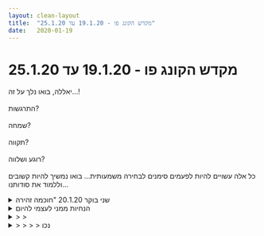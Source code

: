 ```yaml
---
layout: clean-layout
title:  "מקדש הקונג פו - 19.1.20 עד 25.1.20"
date:   2020-01-19
---
```

# מקדש הקונג פו - 19.1.20 עד 25.1.20 
יאללה, בואו נלך על זה...!<br> <br> התרגשות?<br> <br> שמחה?<br> <br> תקווה?<br> <br> רוגע ושלווה?<br> <br> כל אלה עשויים להיות לפעמים סימנים לבחירה משמעותית... בואו נמשיך להיות קשובים וללמוד את סודותנו...

<details>
                    <summary>שני בוקר 20.1.20 "חוכמה זהירה</summary>
                    ב 504 יצאתי מהבית.. ב 5.10 התחלתי את השיעור בגן יעקב<br> ליד היכל התרבות בתל אביב..<br> חימום והליכה וגמישות באזור תוך תנועה..<br> חזרתי הביתה למול המחשב,<br> כתבתי תשובה לאדם שהביע כאב, ותוך כדי שמתי<br> לב למקום שזועק כאב אצלי, ואף שתפתי אתו..<br> קראתי את ההקדמה ליומן השיעורים,<br> קראתי בו,<br> כתבתי בו <br> סיימתי את השיעור באזור 0625<br> רמי<br>
                  </details><details>
                    <summary>הנחיות ממני לעצמי להיום</summary>
                    השיעור יתחיל ב19:30 בגן דובנוב. חצי שעה קסומה.<br> <br> אחר כך באנסטסיה: מותר לפרוק כל עול. אפשר לעמוד זקוף נוכח הכל. <br> <br> והנחיה כללית לשיעור: מהי הרמה הבאה?
                  </details><details>
                    <summary>> > </summary>
                    <br><br><table width='70%' cellpadding='0' cellspacing='0' bgcolor='#C6C7C6'><tr><td height='1'></td></tr></table><br><b>מדברים על מדיטציה:</b> <a href="http://forums.tapuz.co.il/meditation" target="_blank">http://forums.tapuz.co.il/meditation</a><br/><br/>לומדים את אמנות המדיטציה: <a href="http://www.ThePracticalMeditation.com" target="_blank" rel=nofollow>www.ThePracticalMeditation.com</a><br/>לומדים את אמנות היכולת: <a href="http://www.MagicalChanging.com" target="_blank" rel=nofollow>www.MagicalChanging.com</a>
                  </details><details>
                    <summary>> > > > נכו</summary>
                    
                  </details><details>
                    <summary>> > "לפתוח את הדלת", שני ערב, 20.1.2</summary>
                    18:45 עד איזה 22:30.<br> גן דובנוב ואז אנסטסיה.<br> לבד, עם אסא, עם אסא ובן, עם אסא.<br> <br> השיעור נתן לי הרבה אנרגיה טובה. זה התחיל בעבודה פיזית מהנה ביותר, אחר כך הבהובים של עבודה פנימית (עדיין בגן דובנוב), ואז באנסטסיה בשיחה עם אסא ואז עם אסא ובן.<br> <br> מתוך העבודה הפנימית: למצוא נקודת קסם ולאחוז בה - הכניס אותי לרגעים למצב יותר נוכח.<br> מתוך השיחה: תשומת לב משחררת ל&quot;התחזות&quot; של תופעות פנימיות למי שאני. <br> <br> בין היתר נהנתי בשיחה מהאפשרות להיות מי שאני. משחרר כזה.<br> <br> באתי לשיעור עם מחשבות שליליות על החיים ועל עצמי, ואחריו לא היה כל כך זכר לאותו סוג מחשבות מסויים. הייתי משופע אנרגיה. ואפילו הלכתי שוב פעם לגן דובנוב לעשות קצת כיף על מתקנים.<br> <br> היו הרבה דברים בשיעור. אולי עוד משהו רוצה להיכתב. נגיד אם אני קורא בספר &quot;הדרך הרביעית&quot; אני יכול לקרוא בצורה שבה אני מדמיין את המתרחש שם - החדר, המרצה, האנשים, התקופה, וכו&#39;..<br> <br> וגם תשומת לב להיותי &quot;ישן&quot;.
                  </details><details>
                    <summary>ראשון ערב, 19.1.20, "תיקון עצמי</summary>
                    שיעור בבית, לפי הנחיות במייל, מ- 19:35 עד 22:35 בערך.<br> <br> תרגול הרפייה במגוון מצבים ופעילויות:<br> הרפיית העיניים, הפנים והגוף בישיבה נינוחה / בשכיבה, מבט לפנים או בעיניים עצומות. מאד נהניתי מזה. מתישהו התחלתי להירדם.<br> הרפייה בתרגילים פיזיים שונים: כפיפות בטן, גמישות, עמידה על רגל אחת...<br> בפעולות יומיומיות כמו הליכה, שליחת מייל ועוד - הרפיית הגוף, דמיון של עצמי משתמש בזה גם במהלך הימים הבאים ובכלל.<br> <br> העמקה בזיהוי היופי והערך העצמי שלי ושל אנשים בכלל. האנושות ואני כחלק בלתי נפרד מהטבע:<br> התבוננתי על כדור הארץ ועל עצמי בפרט במבט מלמעלה... עלה בי רצון עז להעצים את האדם הזה, להרגיע אותו, לתת לו כוחות ולהזכיר לו כמה הוא שווה...<br> חוויתי והתמרתי תחושות של חוסר ערך, סלידה ושיפוט עצמי.<br> דמיון של עצמי חווה הקלה, שמחה, יופי, במגוון מצבים ופעולות - מיום ליום יותר ויותר.<br> בין היתר דמיינתי מעין ספירלה המייצגת את ציר הזמן ומורכבת מהמון כדורים קטנים, כשכל כדור מייצג יום אחר בחיי, וככל שמתקדמים בספירלה הכדורים יותר גדולים ויש בהם יותר אור.<br> <br> עבודה עם יומן השיעורים ומרחב השאלות והתשובות, שאיפה להשתפר בקריאה ובכתיבה:<br> בעיקר קראתי דברים שאנשים כתבו במרחבים אלו. גם ניסיתי לאפשר לעצמי יותר חופש להתבטא...<br> בשלב מסוים הקלדתי תשובה לאחת השאלות, אך עלתה בי הרבה ביקורתיות (הרגשתי לא מחובר ונשמעתי לעצמי פלצני) ולא שלחתי.<br> התבוננתי על ההתקדמות שעשיתי בנושא מאז תחילת לימודיי, ועל רמות גבוהות יותר שאוכל לשאוף אליהן.<br>
                  </details><details>
                    <summary>> > ה</summary>
                    איזה יופי &#127774;
                  </details><details>
                    <summary>> > > > </summary>
                    
                  </details><details>
                    <summary>שיעור קונג-פו בוקר שני 20.1.20 "חוכמה זהירה</summary>
                    שיעור מיוחד ומאוד משפיע<br> <br> קיבלתי הנחיות לשיעור באימייל - בין השאר להתחיל איפה שאני מחליטה וגם מתי שאני רוצה בערך, ובערך את ההנחיות הבאות: להתקדם ביומן השיעורים (ההנחיה\הקדמה בכניסה ליומן - לקוראה באיכות הכי גבוהה עד כה), באנרגית התמיכה וחישת הגוף, ולצאת החוצה ולעבור כברת דרך בהליכה. <br> <br> התעוררתי בשש וחצי, התחלתי את השיעור בשש ארבעים וארבע :( היה מאוד כיף לצאת החוצה מיד (נקודת ההתחלה עליה החלטתי ממש לפני שהלכתי לישון היתה ליד הבית שלי, אז זה התאפשר...) הייתי הרוגה, חמש שעות שינה לכל היותר, גשם וקריר נעים בחוץ ורטוב מסביב. רוח, חורשה, ירוק ועלי מחטים ואבנים מתחתי. <br> <br> תנועה\הליכה תוך קריאת ההקדמה ליומן השיעורים. ברור שעשיתי זאת הכי טוב שאי פעם עשיתי. פעם ראשונה שקראתי בצורה שבאמת ראיתי את ההנחיה על השאלות ביומן השיעורים... <br> <br> בשלב כלשהו פשוט קיבלתי הנחיה לעבור למקום עם נרקיסים - הר איתן. זה דרש אוטו... לא ידעתי אם זה חלק מהשיעור והחלטתי שכן. היה מאוד מאוד מאוד מוזר לנהוג וגם להכנס הביתה ולקחת מה שהייתי צריכה ולצאת - כל זה כחלק מהשיעור. זה ללא ספק היה מאתגר. <br> <br> במהלך הדרך היתה חוויה מאוד ברורה של חישה מאוד מעמיקה ומיוחדת בכפות הידיים ועל ההגה... רפרוף כלשהו. גם בישיבה עצמה... ברור שזה היה מאתגר גם... הרבה מאוד בריחות.... <br> <br> הר איתן - הליכה עם מטריה בגשם, כברת דרך. נרקיסים פורחים לא ראיתי, אבל עיריות, התחלת שקדיות, ועוד. <br> <br> דברים שנגעתי בהם בשיעור - בנסיעה נהיגה - הצלחה, &quot;אני בסדר&quot;, היומן שלי של המטלות שלי, בחירה... חופש, ועבודה עם כסף... <br> <br> חזרה לאוטו בגשם, ישיבה באוטו, מעבר לספסל האחורי לקצת מתיחות ותנוחות מצחיקות בעזרת המושבים :)&nbsp;&nbsp;<br> <br> היה משהו מאוד מאוד עמוק בשיעור הזה, למרות שלא עשיתי בו כמעט כלום. היתה תחושה ברורה של בחירה - מה זה שיעור קונגפו? זה כשאני מחליטה שזה? <br> <br> ועלו שאלות שאשאל בנפרד. <br> <br> השיעור הסתיים באוטו בהר איתן בשעה 8:37 בערך. <br> <br> היום שאחרי היה יום נהדר, עם הרבה חום פנימי ותחושה של חיים והשתלבות במרקם החיים. והמון מזה בעקבות השיעור. <br>
                  </details><details>
                    <summary>> > וואו. הסיכום הזה נתן לי המון דברים</summary>
                    קראתי אותו עכשיו וזה היה מאוד מלמד. <br> <br> קודם כל הוא נתן לי השראה: מיד הלכתי וקראתי שוב את ההקדמה ליומן השיעורים, וראיתי כמה יש לי עוד ללמוד ולהבין בה. למשל, הנושא של שאילת שאלות אחרי השיעור, יש לי שם משהו לא לגמרי ברור: מתי כדאי לשאול במרחב השאלות והתשובות, ומתי ביומן השיעורים? בנוסף, יש הנחיה שמדברת על לשרשר שאלה שעלתה בשיעור או בעקבותיו להודעה הראשית. כבר בקריאה במהלך השיעור המתואר לעיל (כלומר זה שהקוד שלו &quot;חוכמה זהירה&quot;) זה העלה אצלי בלבול. הייתי צריכה שוב לעבור דרך הבלבול, שכאילו ההודעה הראשית זו ההקדמה ליומן השיעורים, ולהבין מחדש שההודעה הראשית זו ההודעה שמנהל הפורום כל פעם שם שאליה משרשרים את תיאורי השיעורים (כלומר יש המון הודעות ראשיות, לתאריכים שונים, ו&quot;ה&quot; הודעה הראשית מיוחדת לשיעור מסוים.) <br> ועוד דבר: מופיע משפט כזה בהקדמה: <br> &quot;בנוסף - להשתמש כיד הדמיון הטובה עלינו (יש אפשרויות רבות מאד)&quot;.<br> והבנתי שהדמיון שלי די מצומצם בעניין. לא ברור לי כיצד ניתן להשתמש בזה בצורה יצירתית מלבד בשימושים המתוארים בהקדמה. (זה בניגוד גמור לשימוש במרחב השאלות והתשובות, שם נראה לי שהשמיים הם הגבול). <br> <br> רווח נוסף שקיבלתי מהקריאה עכשיו של הסיכום הזה - ראשית, לא האמנתי כשעשיתי את השיעור, כמה אשכח ממנו. הוא היה לפני פחות משלושה חודשים! הקריאה עכשיו, שהיתה די מהירה, אפשרה לי לעורר מחדש את השיעור בתוכי... ברמה די גבוהה, רגשית ופיזית, ממש תוך כמה שניות. זה גם היה מאוד כי, וגם הרגיש כמו &quot;חזרה והטמעה&quot;. <br> <br> גם קריאת תיאור החוויה של היום שאחרי, שהיה כולו שמח ונהדר, היתה לי משמעותית כי נתנה לי השראה. <br> <br> זה קידם אותי בהבנה של מה המשמעות של כתיבת סיכום ביומן השיעורים. נהדר. <br> <br>
                  </details><details>
                    <summary></summary>
                    שאלה שעלתה בשיעור קונג-פו שבו הונחיתי להקשיב להנחיות פנימיות ומשמחות ולא לשים תחומים לשיעור- מה בעצם &quot;מגדיר את תחומי שיעור קונג-פו&quot;? <br> נניח שאני מעבירה לעצמי שיעור ונוהגת, וצריכה לשים לב לנהיגה. או מעבירה הרצאה להרבה אנשים, שאןתה אני לא יכולה באמת להפסיק באמצע. או שומרת על הבן שלי, או הולכת לקולנוע בבגדים של טקס האוסקר - האם כל אלו יכולים להכלל בשיעור קונגפו? קצת התבלבלתי. <br> <br> מצד אחד נראה לי שהתשובה היא כן ברור. לגמרי. אחרת מה אנחנו עושים פה בכלל. מצד שני, יש לי כל מיני פיסות מידע וזכרונות מהוראות או הסברים שקיבלתי שאומרים שלא, בשיעור קונגפו צריכים להתקיים כל מיני תנאים: אני צריכה להיות פנויה לקבלת הנחיות למשל, להשתיק את הפלאפון, לגזוז ציפורניים.., ללבוש בגדים שיאפשרו חופש תנועה.... להביא כפפות ומים, ושאר הנחיות שסך הכל הבנתי מהן שיש כללים מסוימים לשיעור ושלא כל כל דבר יכול להכלל תחת הכותרת שיעור (לפחות לא שיעור רשמי). <br> <br> כרגע התשובה היחידה שיש לי היא כן, ודאי, כל דבר הוא שיעור כל עוד אני מחליטה שזה שיעור, ופנויה ללמידה בו. אז השאלה היא: האם זה נכון? האם מה שמגדיר לי שאני יכולה להיות בשיעור (שמתקיימים התנאים הדרושים לשיעור) הוא פשוט ההחלטה שלי שאני עכשיו במוד של למידה\קבלת הנחיות?&nbsp;&nbsp;<br> <br> תודה
                  </details><details>
                    <summary>> > הבהר</summary>
                    כמובן, כל זה לאחר שהונחיתי להתחיל לעצמי שיעור וכדומה. בקיצור, אני רוצה קצת לפזר לעצמי את הערפל שעלה כשעלתה בתוכי ההנחיה לעבור מיקום באמצעות נהיגה, שדרשה ממני לעלות הביתה ולקחת את החפצים הדרושים שלי ולהכנס לאוטו ולנהוג חצי שעה... עלתה שאלה האם זה יכול להיות חלק מהשיעור, עניתי לעצמי שכן, אבל לא הייתי לגמרי בטוחה אז, ואני גם לא עד הסוף הסוף בטוחה בזה עכשיו.
                  </details><details>
                    <summary>> > > > מסגרת השיעו</summary>
                    נראה לי שהחל משלב מסויים בלימודי קונג פו, מסגרת השיעור היא קודם כל בחירה שלי. נאאה לי גם שאפשר להפוך כל דבר לשיעטר, אם אני מסוגלת להיות בתשומת לב של למעדה והתבוננות - תוך כדי ביצוע פעולות אחרות כגון נהיגה או הליכה. תוך כדי שיחת חולין עם אנשים שהם לא חלק מהשיעור, למשל, זה כרגע לא נראה לי אופציה, כלומר לא מאפשר שיעור, או לכל הפחות יקשה עלי מאוד. אולי בשלב מתקדם יותר גם זה אפשרי.
                  </details><details>
                    <summary>יום שני בקר 20.1.2020 – "חוכמה זהירה</summary>
                    התחלתי בשעה 6:40 בביתי. יצאתי החוצה, חמושה במעיל הגשם הנפלא שלי ויצאתי לטיול החוצה. ניצלתי את ההליכה לתשומת לב פנימית אל הגוף. שמתי לב לאי נוחות/ רגישות בברך ימין ותנועות כפות הרגליים הרגישה לי מעט נוקשה. בהדרגה תנועות הרגליים הסתדרו; בהמשך גם תחושת החולשה והרגישות ברך ימין התפוגגה בצורה נעימה. אז שמתי לב שרוב הגוף מרגיש חמים ונעים, למעט האצבע המורה בשתי כפות הידיים. חקרתי את הנושא, הבנתי שזה קשור לחסימה בכתפיים ובעורף. הענקתי הרבה תשומת לב לידיים לאפשר זרימה חופשית. כשזה מעט השתפר שמתי לב שלא נעים לי בקיבה: משהו תקוע, בחילה קלה; גם רמת אנרגיה יחסית נמוכה.<br> הלכתי אל עבר השדות של קבוץ גליל ים שקרוב לביתי, נהנית ללכת בחוץ בשעת בקר מוקדמת ושואלת את עצמי למה אני לא עושה את זה מדי פעם; מזהה שהקושי בעיקר מנטלי ורגשי – אינרציה, עצלות.<br> המשכתי ללכת מעבר לבתי הקבוץ ואז ראיתי בקתת עץ רחבת ידיים, עם גג פלסטיק, שככל הנראה מתעתדת להיות תחנת אוטובוס. הוזמנתי לנצל את המרחב המוגן הזה לכמה תרגילי חימום. הורדתי מעלי את מעיל הגשם כדי שאוכל לנוע בנוחות; כעבור כדקה החל גשם זלעפות. המשכתי בתרגילי החימום שלי להנאתי. נוכחתי לראות שצעדי הדילוגים שלי נותרו חופשיים וקלילים, שקפיצת הסיבוב שלי השתפרה בצורה ניכרת – ללא צעד הכנה בלתי רצוני ועם סיבוב שלם על עצמי – יש! לאחר כ-20 ד&#39; של תרגילי חימום לבשתי בחזרה את מעיל הגשם שלי ולקחתי עלי את חפציי ויצאתי לצעידה בגשם, בחזרה הביתה. נהניתי מאוד מההליכה בגשם. רק הנעליים נרטבו. בדרך פגשתי באשה עם מטריה שעצרה לשאול אותי איפה קניתי את מעיל הגשם הזה, ניכר היה שגם היא רוצה כזה. <br> שמתי לב שנהניתי מהמפגש הבלתי צפוי הזה.<br> הגעתי הביתה ב7:30, כ-50 ד&#39; לאחר שיצאתי.<br> התארגנתי (כיוון שאני בבית יכולתי להחליף מכנסיים וגרביים כדי להרגיש בנוח).<br> עברתי לעבודה בתחום אמנות הבריאות: נשכבתי על הגב והתמקדתי בקיבה, שעדיין חשה לא בנוח. מיקדתי את כל תשומת אליה, דמיינתי אור לבן שעובר דרכה ועוטף אותה. תוך זמן לא רב השתחררה חסימה אנרגטית גדולה ובבת אחת עבר דרכה זרם חזקה של אנרגיה שביקש להעלות את כל הגב באוויר. אפשרתי לזה כמה פעמים, זה הרגיש מאוד נעים ומשמח. לאחר מכן אי הנוחות נעלמה. עברתי למדיטציה קצרה ושקטה במטרה ליצור רוגע בגוף ובראש.<br> בשעה 8 התיישבת מול המחשב והתחלתי לקרוא סיכומים ביומן השיעורים – בעיקר שלי ושל מי שהתאמן איתי. שוב תחושה שהשתחררה חסימה שמאפשרת לי יותר להתבונן במה שאני כתבתי, להשוות עם החוויה של אחרים (יואב, רמי), לראות את ההבדלים הרבים תוך קבלה ושלווה. מאוד משחרר ומעצים.<br>
                  </details><details>
                    <summary>שני בוקר 20.1.2020 "חוכמה זהירה</summary>
                    שעת התחלה 06:13 <br> גן אברהם חשוך עדיין לגמרי. הרבה עננים ומזג האויר רטוב אך לא גשום. <br> הליכה בגשם. התבוננות בנשימה ובשכבה דקה של מודעות שמתלווה אליה, יחד עם שקט. קולות בודדים של ציפורים ושקט גדול. <br> ליד האמפיתיאטרון הנטוש איתרתי פינה מעט מוגנת ונעימה ותרגלתי תנועה מיטיבה. הליכה נעימה בגשם. <br> פתאום הרגשתי חיבור לבית. הנחתי שבבוקר גשום ההתארגנות תהיה מעט יותר מסורבלת. <br> מבין שזו ההנחיה שלי לעצמי. עוצר במאפיה וקונה לחמניות חמות ומאפי בוקר. <br> חוזר הביתה, הגשם מתחזק. נכנס, נעמד במטבח ומכין בהנאה רבה כריכים חמים ומושקעים לכולם. כולל שרון. מפנק כל אחד במאפה. <br> בחוץ גשם שוטף. מרגיש שהגעתי בזמן, כולם יוצאים מעודדים ליום הסוער. <br> כשהם יוצאים אני מתיישב ליד המחשב. <br> עבודה עם יומן השיעורים. חזרה על טקסט ההנחיות הבסיסיות. מפתיע איך עם כל קריאה חלקים חדשים מודגשים אליי.&nbsp;&nbsp;<br> הבוקר הודגשו אליי מתוך המסך נושא התשובות לשאלות, האופציה להשתמש בו כיד הדמיון הטובה עלינו (כן, כן, זה נמצא שם בטקסט) <br> הידע מגיע אלינו דרכנו.<br> משחק עם שימוש באופצית החיפוש. <br> איך מוצאים שאלות? מנסה לגזור את הגביע, לא עובד. בסופו של דבר אני מגלה כי הקשת המילה ״גביע״, מביאה אותי אל השאלות.<br> חזרה אחורה אל תיעוד שיעורים שלי מלפני כמה שנים<br> מעבר על <a href=http://www.tapuz.co.il/communa/viewmsgcommuna.asp?communaid=18195&msgid=55862176&archive=1 target=_blank style=color:blue>פורם שיעור</a> - שימוש בפרק ההודיה<br> מעבר על <a href=http://www.tapuz.co.il/communa/viewmsgcommuna.asp?communaid=40780&msgid=54570879&archive=1 target=_blank style=color:blue>השיעור הוותיק</a> הזה <br> עבודה חלקית עם <a href=http://www.tapuz.co.il/communa/viewmsgcommuna.asp?communaid=40780&msgid=57102420 target=_blank style=color:blue>השיעור הזה</a>, מרגיש שעוד אחזור אליו. <br> עבודה פנימית - הנאה מבית הספר - חוויתי לרגעים את העושר המופלא של בית הספר המופלא שלנו, על כל המשתתפים, כל אחד עם תרומתו הייחודית. <br> עבודת מתיחות וגמישות נעימה. הודיה על&nbsp;&nbsp;שיעור מקדם, מועיל ומותאם בדיוק אליי, היום. <br> סיום שיעור 08:50<br>
                  </details><details>
                    <summary>> > 25.1.2020 המשך עבודה עם חומרים מהשיעו</summary>
                    בוחר להעניק לעצמי כחצי שעה של עבודה עם <a href=http://www.tapuz.co.il/communa/viewmsgcommuna.asp?communaid=40780&msgid=57102420 target=_blank style=color:blue>השיעור הזה</a>, שהבחנתי בפוטנציאל שלו עבורי.<br> יכולתי להבחין בפרקים ש״זורמים״ וכאלו שכאילו מרחיקים אותי, דוחים אותי.<br> היה מעניין להתבונן בכך. (למשל הקטע שמתייחס ל״מערכת פרוצה״ ו״מעגל סגור״) מתבונן ומרגיש את זה, וממשיך פנימה להתקדם לתוכו למרות הקושי וההתנגדות הפנימית.<br> מברך את עצמי על היכולת להתקדם עם הטקסט וליצור רציפות של השיעור.<br> <br>
                  </details><details>
                    <summary>ראשון 20:00, 19.01.2020 - "תיקון עצמי</summary>
                    השיעור התקיים בביתי, ברובו מול המחשב ומתוך הנחיות שקיבלתי קודם לכן במייל.<br> מ 18:40 עד 21:25.<br> <br> את השעה הראשונה הקדשתי להרפייה של העיניים והגוף.<br> ניסיתי והצלחתי במידת מה להגיע לפחות מאמץ בעיניים. <br> התבוננתי על עצמים שונים בחדר ושמתי עליהם את הפוקוס. הייתה לי חוויה מעניינית כאשר התמקדתי בעצם מסויים וראיתי אותו כמשהו תלת מימדי שנמצא במרחב דו-מימדי(שזה בעצם שאר מרחב הראייה).<br> עשיתי כל מני התמתחויות ותרגליל גמשיות כשאני מתמקד בהרפייה של הגוף.<br> עשיתי כל מני תרגילי ראייה שלמדתי בעבר כמו הזזה של אישוני העיניים לצדדים ולמעלה-למטה, שינוי הפוקוס של הראייה למרחקים שונים ועוד.<br> <br> * מאז השיעור היו לי כמה הצלחות בעניין הזה כאשר נזכרתי, במהלך עשייה יומיומית, לעצור לכמה רגעים ולהתמקד בהרפייה והתרווחות.<br> <br> בהמשך קראתי טקסטים שונים בספר &quot;כוחו של הרגע הזה&quot;. בין היתר קראתי על ה&quot;זמן הפסיכולוגי&quot; ו&quot;המצב הנוכחי&quot;. זו הייתה קריאה איטית, מדיטטיבית במהלכה התבוננתי על מצבים שונים בחיים שלי בתקופה האחרונה. החלק הזה נמשך כשעה והיה מאד מועיל וטוב.<br> <br> בהמשך השיעור קראתי את הטקסט ביומן השיעורים שמתחיל ב&quot;ליומן שיעורים זה שלוש מטרות ראשוניות:&quot;. העליתי סיכומים של שני שיעורים משבוע שעבר כשאני מתמקד ב&quot;יש&quot; (במה שאני זוכר מהשיעורים) ומתעד את הרגעים היותר משמעותיים שהגיעו אליי. <br> <br> בתום השיעור יצאתי לטיול קצר. המשכתי לתרגל את ההרפייה של העיניים והגוף ונהניתי ממזג האוויר הקריר, מהטפטוף הקל, מהשקט...<br> <br> תודה!
                  </details><details>
                    <summary>אי - שיעור יום שלישי 20.01.2020 21:0</summary>
                    הממ לא הגעתי לשיעור אבל בהחלט נכחתי בחלק מהאנרגיות שבו. הייתי רוצה להעלות את הסיכום שלי , לשעות האלו יותר במפורט ומעט מחשבות עליהן.
                  </details><details>
                    <summary>> > כמה נקודו</summary>
                    מה נדרש כדי לייצר שיעור? מתחילה נראה שזה מעבר לכוונה הרגילה, לאחר האי שיעור שלי כיניתי את זה כמתח בין הארץ והשמיים, היצירה הזאת של המתח , היא האנרגיייה של השיעור שהוא מעבר לתרגול פשוט.<br> אנרגיות השיעור: גם כשביטלתי את השיעור חשתי אותו את האנרגיה שבו ובהחלט גם את ההחמצה. אולי כי הודעתי עליו מאוחר והאנרגיה של הכוונה לשיעור זלגה (ע&quot;י ? ע&quot;י הסייען?) ליום יום. הייתה שם באי שיעור גם החמצה וגם תחושת פוטנציאל. האנרגיה ליוותה אותי תחת כוונה מסויימת עד ליום למחרת. <br> השינוי: האנרגיה של השיעור הספציפי ההוא הייתה ייחודית מאוד. גם האנרגיה של רגעים אחרים היא מיוחדת, הייתה את ההבנה לאחר השיעור שאותו רגע שהוחמץ לא יחזור. יהיו רגעים אחרים מיוחדים לא פחות. <br> עוד : יש עוד בעומק בבהירות במסקנות, יש לי גם שברי סיכומים, אבל אולי עדיף לכתוב ולא לאבד בכלל את הכתיבה, כל עוד שומרים על רמה סבירה של קריאות כך שיש טעם בעבודה, יש בזה הזמנה לעוד לעצמי להעמיק ברגע, באנרגיה.
                  </details><details>
                    <summary>"תנועה מתקנת", רביעי ערב, 22.1.2</summary>
                    16:20 עד 18:15<br> גינה חביבה בצהלה, בית קפה בצהלה, הליכה.<br> <br> שיעור מעניין. עכשיו כשאני חושב עליו מה שעולה לי זה שיש איזה רובד שיעורי שאני אולי רק מתחיל לגשש בו. ושרוב השיעור אתמול היה ברובד מחשבתי בעיקר. ולא ברובד השיעורי.<br> <br> מה היה:<br> <br> כיף על מתקנים. יחף. ילדה קטנה ששאלה את סבא שלה על כל דבר שעשיתי למה אני עושה את זה. בשלב כלשהו חייכתי לסבא ופתאום הרגשתי רכות בו.<br> <br> זה היה שיעור מעניין. היו הרבה נסיונות לרדת לרובד עמוק יותר. והיו הבלחות. <br> <br> אז בקיצור, אם אני יוצא עם איזה משהו להמשיך לחקור מהשיעור הזה, זה איזשהו רובד עמוק כאמור, שקיים תמיד, ולעיתים אני מחובר אליו קצת יותר. ורק ממנו מתנהל באמת שיעור. והאמת שנהנתי מזה שהייתי גמיש יחסית לחקור את זה, ולא ממש התבאסתי שכביכול לא קורה שום דבר.
                  </details><details>
                    <summary>> > רגע יפה בשיעו</summary>
                    האטתי את הקצב של קריאה של טקסט לימודי מסויים, וקראתי בקול מילה מילה, ואז הרגשתי את הרעש הפנימי יותר בבירור, וגם את הסביבה שלי פתאום הרגשתי יותר בבירור.
                  </details><details>
                    <summary>> > וג</summary>
                    זה מרגיש שחסר לי את החלק בי שמנהל שיעור. זה כאילו אין למי להקשיב בתוכי. אין מי שיגיד &quot;עכשיו נעשה ככה&quot;, ואשכרה שנעשה ככה. או ליתר דיוק יש אותו ממש בקטנה.
                  </details><details>
                    <summary>> > עוד תיאור של איך היה</summary>
                    זה היה קצת כאילו אני שיכור ומדי פעם אני קולט שאני שיכור ומנסה לעשות משהו.
                  </details><details>
                    <summary>> > משפט שעלה בשיעור אתמו</summary>
                    &quot;המצע עליו צומח הקונג פו - הנעים הזה, ברגע הזה&quot;.<br> <br> וזה הזכיר לי שהכי מהותי זה שאני עושה לעצמי נעים עכשיו.
                  </details><details>
                    <summary>יצירת שיעור עצמאי, יום רביעי 22.1.202</summary>
                    הבקר הייתי אמורה להגיע לשיעור קונג פו בת&quot;א ולקום בשעה 5 בבקר. במקום זה&nbsp;&nbsp;התעוררתי לשיעור בשעה 6:15, כשבד&quot;כ אני יוצאת מהבית בשעה 6:05 כדי להגיע בזמן לתיחלת השיעור שלי בנק&#39; המפגש בת&quot;א. <br> <br> לאחר בחינת מצב קצרה בחרתי לבטל את הגעתי לשיעור בת&quot;א. הרגשתי שזה מה שנכון לי ברגע זה. לאחר סקירת מצב נוספת הבנתי שאני לא במיטבי, מרגישה כבדות, חולשה קלה וגב מעט תפוס.<br> כעבור כמה זמן קיבלתי הצעה להעביר לעצמי מיני-שעור ולעשות מדיטציה בנושא אומנות הבריאות. כך עשיתי. עברו פחות או יותר 20 ד&#39;, אולי 25, זה כרגיש כמו 5 ד&#39;. לאחר מכן חשתי שהשתחררה לי חסימה אנרגטית ושכוחי חוזר אלי.<br> אימצתי גם את ההצעה לפנק את עצמי באר&#39; בקר נעימה (דיססת שיבולת שועל) ולהתנהל בתשומת לב וברוגע.<br> נזכרתי שעד לא מזמן הייתי נאבקת עם רגשות אשמה על הפספוס הנוראי הזה להתעורר מאוחר מדי ולפספס שיעור, איך ייתכן שקורה לי דבר כזה וכו&#39;. <br> <br> נהניתי מההתבוננות בהשתדרגות ומהרוגע שלי.
                  </details><details>
                    <summary>רביעי בוקר 22.1.2020 "שש האמנויות</summary>
                    עם בן, שעת הגעה 6:45<br> הליכה תוך עבודה חופשית ודיווח על הצלחות ושדרוגים שאני חווה. <br> בין השאר קיבלתי שדרוג ברמת החופש שאני מאפשר לעצמי. שיפור ברמת ההנאה מההליכה. שדרוג הקשב של כל החושים, תחושה של מודעות דקה שמלווה אותי באופן חסר מאמץ. הסרה של מאמצים מיותרים שליוו אותי. <br> מעבר לכיכר רבין. עבודה עם שש האמנויות. <br> עבודה תנועתית מהנה, ביום קר בככר. עמידה קצרה לשדרוג הבריאות, הרפיה כוללת של הגוף. <br> עבודה עם פורמת חמש החיות - להתבונן במתנה שאני מקבל עם כל תנועה. <br> תנועה ראשונה-חיבור לנשימה, תנועה שניה הודיה על תחושה גופנית וכך הלאה. <br> בפעם הראשונה היה רובד מילולי, בו נתתי שם או כינוי לכל מתנה, <br> בפעמים הבאות ויתרתי על השימוש ברובד המילולי (המוגבל משהו) והרחבתי את המרחב של המתנה. היה מלא השראה ומהנה.<br> אמנות האושר - נכנס ללנדבר מזמין לעצמי קפה ומתחיל לכתוב. <br> הנאה גדולה מהתנועה של העט על הנייר והאותיות שנשארות בעקבות כך. <br> החלטה שאני מעוניין להגדיל את הנוכחות של שש האמנויות בתוך הזמן שלי. <br> איזה יום אמן ההגשמה שבי היה רוצה ליצור?<br> רושם לעצמי כמה משימות, מתבונן באפשרויות שעולות לי להגשים אותן ורואה שיש יותר מאפשרות אחת להגשמת כל משימה. <br> מתבונן איזו דרך תהיה המהנה ביותר,<br> מערכות יחסים, מחוייבויות שונות והסכמים עם עצמי ואחרים. <br> יום של התבוננות ברגשות שלי, לאפשר לעצמי להתחבר בעוד רובד למה שאני עושה, למה שאני בוחר לעשות. <br> אמנות הלמידה - יושב בבית הקפה ומקבל מהשולחן לידי, שני הורים (צעירים) וילדה, שיעור בהקשבה. <br> עוד מתנה להמשך היום, הקשבה לעצמי, לעולם שמקיף אותי. נשמע כמו כיף.<br> סיום שיעור רשמי בשעה 08:50
                  </details><details>
                    <summary>רביעי לילה 22.1 בהליכה בחוץ "תנועה מתקנת" :</summary>
                    ההנחיות היו שכל אחד מאיתנו בוחר לעצמו/ה תוכנית/הנחיות לשיעור היום, בלי מגבלות... ומשתף את בן בה מבעוד מועד.<br> ושאפשר היה לבקש להצטרף לחלק בסנטר, במידה וזה מתאים.<br> <br> נהדר! התוכנית שלי להיום היתה:<br> 1.עבודה עם 3 מטרות השנה שלי<br> 2. הנאה תנועתית נעימה וטובה<br> <br> תיכננתי לעשות את זה באור היום הנעים, וגם כי יש לי יותר אנרגיה באור.<br> ב 1550 קלטתי שעדיין לא התחלתי.<br> יצאתי החוצה ושמתי במחזור את כל הבקבוקים שהיו.<br> <br> ואז המשכתי משם לשיעור שלי. החלטתי שאשלב הליכה ויישום כל מטרה תוך כדי.<br> חילקתי את הדרך ככה שברוב ההלוך עבדתי עם מטרה 1.<br> בחזור מטרה 2 ומטרה 3.<br> ובבית עשיתי כמה תנועות סמליות :)<br> <br> <br> במקור תיכננתי שהשיעור יהיה בבית, ובסוף עשיתי אותו בחוץ וזה יצא לטובה <img src="http://www.timg.co.il/tapuzForum/images/Emo23.gif" alt="|לב|"><br>
                  </details><details>
                    <summary>ההופעה שלי הערב כשיעו</summary>
                    חשבתי אולי לראות את ההופעה שלי הערב כשיעור.<br> <br> בו נראה מה זה יוליד.
                  </details><details>
                    <summary>> > פויינט</summary>
                    כרגע עולה לי הפויינטר הזה: מעין התממשקות עם הרגע.
                  </details><details>
                    <summary>> > > > ואולי אפיל</summary>
                    להיעזר ברגעים של מצוקה בשביל זה
                  </details><details>
                    <summary>> > ובכ</summary>
                    בלי קשר, הייתה הופעה ממש טובה. או אולי עם ממש טיפה קשר. <br> <br> יכול להיות שההתכווננות לכך שאראה אותה כשיעור תרמה לה.<br> <br> לא ממש נענתי לפויינטר שהצבתי, אם כי הוא היה נוכח שם ברקע, לא יודע אם ממש עשה משהו להופעה.<br> <br> בכל אופן בסופו של דבר בעיקר רציתי לשחרר, ואכן הרבה פעמים שחררתי. וזה פתח את השירים. <br> <br> בקיצור, הייתה התערבות מועילה מצידי בהופעה.<br>
                  </details><details>
                    <summary>"תיקון עצמי" ראשון בשש 19.1.2</summary>
                    שיעור בית<br> שיעורי מתחיל ב 17:30<br> בן מנחה אותי לארבע משימות בהיקף זמן עולה<br> <br> משימה ראשונה הייתה להתקדם בהרפייה ונינוחות<br> הייתה לי הרפיה נעימה מאוד אף שזמנה היה קצר<br> נעים להרגיש כמה מיטיבה הרפיה אף קצרה<br> זמן משימה זו היה 4 דקות<br> <br> במשימה השניה קראתי טקסט מיטב מאוד<br> עבודה עם הטקסט עם שירה ונגינה<br> זמן המשימה הוא 12 דקות<br> <br> במשימה השלישית קראתי טקסטים מיומן השיעורים, של אחרים ושלי<br> לומדת על הפרשנות שלי למשהו ותגובתי לכך ושימת לב לשקט (טקסט של יניב)<br> לומדת על סבלנות,כל מיני סוגי סבלנות&nbsp;&nbsp;(טקסט של ריב)<br> מתוך טקסטים שלי נזכרת בשמחה בהנחיה של בן &quot;זו רק חוויה והיא חולפת&quot;<br> וגם &quot;להניח להקלה שזה מביא להנחות אותי&quot;<br> זמן המשימה היה 14 דקות<br> <br> ובמשימה הרביעית אני משלימה פערים ביומן השיעורים,<br> כיף מאוד!<br> זמן המשימה היה 39 דקות<br> <br> שיעורי מסתיים ביחד עם המשימה האחרונה<br> <br> <br>
                  </details><details>
                    <summary>רביעי 20:00, 22.01.2020 - "תנועה מתקנת</summary>
                    מ 18:50 ועד 20:45.<br> הייתי לבדי בשיעור (רק לאחר השיעור הבנתי שמייל עם הנחיות שנשלח לקראת השיעור לא הגיע אליי).<br> <br> רוב השיעור שלי הקדשתי לריפוי. היו לי שני אזורים רגישים - בקרסול רגל ימין ובצד הימני של האגן. זה היה מאד עדין אבל ראיתי בזה הזדמנות לעבודה קשובה ומרפאת.<br> <br> העבודה שלי כללה הגברת קשב לגוף וביצוע תנועות באופן שלכל הפחות לא תגביר את אי הנוחות, הרפיה של הגוף ושל אזור הפנים בפרט, התמתחויות נעימות.<br> <br> מתישהו עברתי לגן דובנוב גם כי חשבתי שאולי אמצא שם תלמידים מהקבוצה, וגם כי פשוט רציתי לטייל קצת ברחבי העיר.<br> <br> שילבתי בשיעור שלי גם מעין התבוננות בחיים שלי ובמה שאני רוצה להגשים. זה היה עבורי המשכון לשיעור מיום ראשון השבוע בעבודה שעשיתי עם הספר &quot;כוחו של הרגע הזה&quot;.<br> <br> שיעור רגוע ונעים! תודה!
                  </details><details>
                    <summary>חמישי 18:00, 23.01.2020 - "כוח אמיתי</summary>
                    מ 17:35 עד 20:00 בערך.<br> ביחד עם יניב, אסא וריב ובניהולו של אסא בחלק מהזמן.<br> <br> בדקות הראשונות התחלתי בחימום וחקרתי מעט קימה משכיבה לעמידה תוך כדי גלגול קדימה וללא עזרת הידיים.<br> <br> באזור שש התחלנו ארבעתנו בסבב של תרגילי ריפוי באורך של דקה כל אחת:<br>  - לחפש ולהרגיש את אי הנוחות בגוף<br>  - לנשום אור לבן ולאפשר לו לעטוף אותנו<br>  - עמידה רחבה, מבצעים תנועות סיבוביות עם הידיים כשהן בערך בגובה הכתפיים. כאשר מגיעים למצב שאנו מבצעים את התנועה ללא מאמץ אז אפשר לשחק עם הגובה של הידיים. היה גם מנח מסויים של כפות הידיים שהשתנה במהלך התנועה הסיבובית.<br>  - להרגיש את הגוף שלנו וכמה שהוא כבר חזק ובריא.<br> <br> סבב נוסף שעשינו היה קשור לשיפור הנשימה. כל הדרכה עד 2 דקות:<br>  - לאפשר נשימה חופשית תוך כדי תרגול סמוך-קום. לשים לב אם הנשימה נעצרת בזמן מאמץ.<br>  - נשימה דרך כפות הרגליים כשאנו מדלגים באזור.<br>  - נשימה דרך העור, העיניים וכל החלק החיצוני של הגוף. אח&quot;כ גם דרך האיברים הפנימיים. כל הגוף נושם!<br>  - תוך כדי ריצה במקום, להתרווח בתוך הגוף. לחקור את האפשרות להתערב בקצב של הנשימה או לאפשר לה להיות כמו שהיא.<br> <br>
                  </details><details>
                    <summary>ראשון ערב, 19.1.20 "תיקון עצמי</summary>
                    שיעור במתכונת עצמונית, שביצעתי בבית.<br> קיבלתי חמש משימות במייל.<br> הבית שלי הוא לא סביבת שיעור אידיאלית עבורי, אבל היה קר מאוד ולא התחשק לי לצאת. החששות שלי משיעור בבית לא התממשו ודווקא מצאתי את השיעור מועיל ומרגיע מאוד.<br>
                  </details><details>
                    <summary>שבת 25.1.20 - שיעור עצמא</summary>
                    קיימתי את השיעור בערב. התנהלתי בהתאם לתכנית הבאה, שהכנתי עבור שיעור בשעה שבחרתי מראש, אבל פספסתי אותו כי לא הרגשתי טוב באותה השעה.<br> <br> 1. מדיטציה שבה אני שם לב למה שנעים ומאפשר למה שלא נעים להיות.<br> 2. מתיחות עדינות של הגוף (אני חולה אז רוצה לשמור על עדינות עם הגוף)<br> 3. תרגיל העלאה והורדה של כפות הידיים עם הנשימות, תוך עקיבה אחר החוויה האנרגטית שזה מעורר בגוף.<br> 4. תנועה איטית של הגוף, כמו ריקוד, בתשומת לב לתחושות העדינות באיברים שנעים.<br> 5. כתיבה במחברת של 5-10 קונפליקטים פנימיים / התלבטויות / ביקורות שרצים לי בראש ביום יום, ואז ישיבה מול הרשימה ושימת לב לכך שאני לא הם ושיש לי עוד חלקים<br> 6. מסאז&#39; לעצמי, פיזי או בדמיון<br> 7. חיבוק עצמי ומנוחה, תוך הרפיית הגוף וחיוך<br> <br> סעיף 5 היה עבורי משמעותי וגיליתי בו שישנם כ-90 דברים שונים שאני עושה ביום יום, שאינם קשורים לחפירות ומצבי רוח נמוכים, ורק כ-10 שכן קשורים לנ&quot;ל, ושבעצם אני חי באופן מחובר ופעיל הרבה יותר ממה שהיה לי נדמה מתוך התפיסה העצמית והמחשבות האוטומטיות שלי.<br> שאר הסעיפים היו מהנים מאוד.<br> <br> תודה <img src="http://www.timg.co.il/tapuzForum/images/Emo13.gif" alt=":-)">
                  </details><details>
                    <summary>ראשון ערב 19.1.2020 "תיקון עצמי</summary>
                    שיעור מקדם ונעים שהכיל 3 שלבים:<br> 1) עבודה עם 3 תנועות פנימיות שתרגלתי ביום חמישי:<br> * להרגיש את התחושות, להרפות לתוכן ולנוח בהן<br> * שימת לב לקולות המורידים בתוכי<br> * זיהוי ה&quot;מוסיקה&quot; שמתנגנת בתודעה<br> 2) הנגשת עשייה בעזרת טקסט מבית הספר לאומנות היכולת<br> 3) התקדמות פשוטה ומהירה עם יומן השיעורים<br>
                  </details><a href="javascript:history.back()">בית</a>